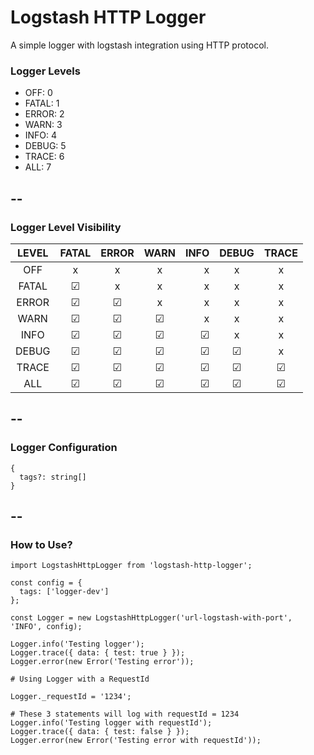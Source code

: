 # Logstash HTTP Logger

A simple logger with logstash integration using HTTP protocol.
### Logger Levels

- OFF: 0
- FATAL: 1
- ERROR: 2
- WARN: 3
- INFO: 4
- DEBUG: 5
- TRACE: 6
- ALL: 7

--
------

### Logger Level Visibility


| LEVEL |   FATAL   |   ERROR   |   WARN   |  INFO  |   DEBUG   |   TRACE   |
| :---: | :-------: | :-------: | :------: | -----: | :-------: | :-------: |
| OFF   |     x     |     x     |     x    |    x   |     x     |     x     |
| FATAL | &#x2611;  |     x     |     x    |    x   |     x     |     x     |
| ERROR | &#x2611;  | &#x2611;  |     x    |    x   |     x     |     x     |
| WARN  | &#x2611;  | &#x2611;  | &#x2611; |    x   |     x     |     x     |
| INFO  | &#x2611;  | &#x2611;  | &#x2611; |&#x2611;|     x     |     x     |
| DEBUG | &#x2611;  | &#x2611;  | &#x2611; |&#x2611;| &#x2611;  |     x     |
| TRACE | &#x2611;  | &#x2611;  | &#x2611; |&#x2611;| &#x2611;  | &#x2611;  |
| ALL   | &#x2611;  | &#x2611;  | &#x2611; |&#x2611;| &#x2611;  | &#x2611;  |

--
----
### Logger Configuration

```
{
  tags?: string[] 
}
```

--
---

### How to Use?

```
import LogstashHttpLogger from 'logstash-http-logger';

const config = {
  tags: ['logger-dev']
};

const Logger = new LogstashHttpLogger('url-logstash-with-port', 'INFO', config);

Logger.info('Testing logger');
Logger.trace({ data: { test: true } });
Logger.error(new Error('Testing error'));

# Using Logger with a RequestId

Logger._requestId = '1234';

# These 3 statements will log with requestId = 1234
Logger.info('Testing logger with requestId');
Logger.trace({ data: { test: false } });
Logger.error(new Error('Testing error with requestId'));
```